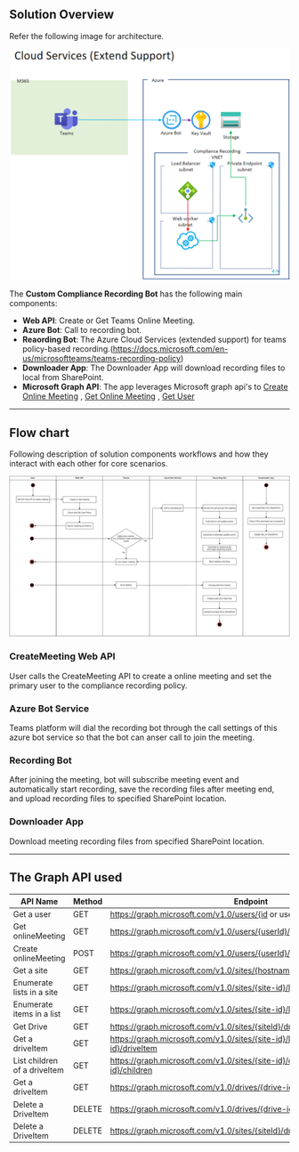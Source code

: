 ## Solution Overview

Refer the following image for architecture.

![Overview](images/Architecture-1.png)

The **Custom Compliance Recording Bot** has the following main components:
* **Web API**: Create or Get Teams Online Meeting.
* **Azure Bot**: Call to recording bot.
* **Reaording Bot**: The Azure Cloud Services (extended support) for teams policy-based recording.(https://docs.microsoft.com/en-us/microsoftteams/teams-recording-policy)
* **Downloader App**: The Downloader App will download recording files to local from SharePoint.
* **Microsoft Graph API**: The app leverages Microsoft graph api's to [Create Online  Meeting](https://docs.microsoft.com/en-us/graph/api/application-post-onlinemeetings?view=graph-rest-1.0&tabs=csharp) , [Get Online Meeting](https://docs.microsoft.com/en-us/graph/api/onlinemeeting-get?view=graph-rest-1.0&tabs=http) , [Get User](https://docs.microsoft.com/en-us/graph/api/user-get?view=graph-rest-1.0&tabs=http)

---

## Flow chart

Following description of solution components workflows and how they interact with each other for core scenarios.

![Flow chart](images/Architecture-2.png)

### CreateMeeting Web API

User calls the CreateMeeting API to create a online meeting and set the primary user to the compliance recording policy.

### Azure Bot Service

Teams platform will dial the recording bot through the call settings of this azure bot service so that the bot can anser call to join the meeting.

### Recording Bot

After joining the meeting, bot will subscribe meeting event and automatically start recording, save the recording files after meeting end, and upload recording files to specified SharePoint location.

### Downloader App

Download meeting recording files from specified SharePoint location.

---

## The Graph API used
API Name | Method | Endpoint | Reference 
--- | --- | --- | --- 
Get a user | GET | https://graph.microsoft.com/v1.0/users/{id or userPrincipalName} | [Article](https://docs.microsoft.com/en-us/graph/api/user-get?view=graph-rest-1.0&tabs=http)
Get onlineMeeting | GET | https://graph.microsoft.com/v1.0/users/{userId}/onlineMeetings/{meetingId} | [Article](https://docs.microsoft.com/en-us/graph/api/onlinemeeting-get?view=graph-rest-1.0&tabs=http)
Create onlineMeeting | POST | https://graph.microsoft.com/v1.0/users/{userId}/onlineMeetings | [Article](https://docs.microsoft.com/en-us/graph/api/application-post-onlinemeetings?view=graph-rest-1.0&tabs=http)
Get a site | GET | https://graph.microsoft.com/v1.0/sites/{hostname}:/{server-relative-path} | [Article](https://docs.microsoft.com/en-us/graph/api/site-get?view=graph-rest-1.0&tabs=csharp)
Enumerate lists in a site | GET | https://graph.microsoft.com/v1.0/sites/{site-id}/lists | [Article](https://docs.microsoft.com/en-us/graph/api/list-list?view=graph-rest-1.0&tabs=http)
Enumerate items in a list | GET | https://graph.microsoft.com/v1.0/sites/{site-id}/lists/{list-id}/items | [Article](https://docs.microsoft.com/en-us/graph/api/listitem-list?view=graph-rest-1.0&tabs=http)
Get Drive | GET | https://graph.microsoft.com/v1.0/sites/{siteId}/drive | [Article](https://docs.microsoft.com/en-us/graph/api/drive-get?view=graph-rest-1.0&tabs=http)
Get a driveItem | GET | https://graph.microsoft.com/v1.0/sites/{site-id}/lists/{list-id}/items/{item-id}/driveItem | [Article](https://docs.microsoft.com/en-us/graph/api/driveitem-get?view=graph-rest-1.0&tabs=http)
List children of a driveItem | GET | https://graph.microsoft.com/v1.0/sites/{site-id}/drive/items/{item-id}/children | [Article](https://docs.microsoft.com/en-us/graph/api/driveitem-list-children?view=graph-rest-1.0&tabs=http)
Get a driveItem | GET | https://graph.microsoft.com/v1.0/drives/{drive-id}/items/{item-id} | [Article](https://docs.microsoft.com/en-us/graph/api/driveitem-get?view=graph-rest-1.0&tabs=http)
Delete a DriveItem | DELETE | https://graph.microsoft.com/v1.0/drives/{drive-id}/items/{item-id} | [Article](https://docs.microsoft.com/en-us/graph/api/driveitem-delete?view=graph-rest-1.0&tabs=http)
Delete a DriveItem | DELETE | https://graph.microsoft.com/v1.0/sites/{siteId}/drive/items/{itemId} | [Article](https://docs.microsoft.com/en-us/graph/api/driveitem-delete?view=graph-rest-1.0&tabs=http)